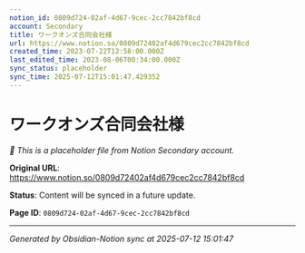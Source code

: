 ```yaml
---
notion_id: 0809d724-02af-4d67-9cec-2cc7842bf8cd
account: Secondary
title: ワークオンズ合同会社様
url: https://www.notion.so/0809d72402af4d679cec2cc7842bf8cd
created_time: 2023-07-22T12:58:00.000Z
last_edited_time: 2023-08-06T00:34:00.000Z
sync_status: placeholder
sync_time: 2025-07-12T15:01:47.429352
---
```


# ワークオンズ合同会社様

*🔄 This is a placeholder file from Notion Secondary account.*

**Original URL**: https://www.notion.so/0809d72402af4d679cec2cc7842bf8cd

**Status**: Content will be synced in a future update.

**Page ID**: `0809d724-02af-4d67-9cec-2cc7842bf8cd`

---

*Generated by Obsidian-Notion sync at 2025-07-12 15:01:47*
